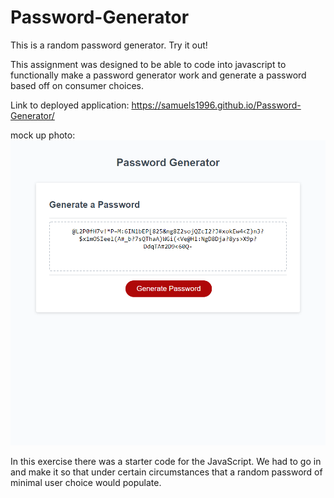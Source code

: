 # Password-Generator
This is a random password generator. Try it out!

This assignment was designed to be able to code into javascript to functionally make a password generator work and generate a password based off on consumer choices. 

Link to deployed application: https://samuels1996.github.io/Password-Generator/



mock up photo:
<img src= ./password-generator.png>

In this exercise there was a starter code for the JavaScript. We had to go in and make it so that under certain circumstances that a random password of minimal user choice would populate. 